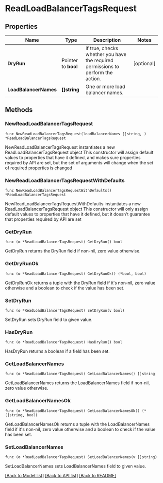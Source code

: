 # ReadLoadBalancerTagsRequest

## Properties

Name | Type | Description | Notes
------------ | ------------- | ------------- | -------------
**DryRun** | Pointer to **bool** | If true, checks whether you have the required permissions to perform the action. | [optional] 
**LoadBalancerNames** | **[]string** | One or more load balancer names. | 

## Methods

### NewReadLoadBalancerTagsRequest

`func NewReadLoadBalancerTagsRequest(loadBalancerNames []string, ) *ReadLoadBalancerTagsRequest`

NewReadLoadBalancerTagsRequest instantiates a new ReadLoadBalancerTagsRequest object
This constructor will assign default values to properties that have it defined,
and makes sure properties required by API are set, but the set of arguments
will change when the set of required properties is changed

### NewReadLoadBalancerTagsRequestWithDefaults

`func NewReadLoadBalancerTagsRequestWithDefaults() *ReadLoadBalancerTagsRequest`

NewReadLoadBalancerTagsRequestWithDefaults instantiates a new ReadLoadBalancerTagsRequest object
This constructor will only assign default values to properties that have it defined,
but it doesn't guarantee that properties required by API are set

### GetDryRun

`func (o *ReadLoadBalancerTagsRequest) GetDryRun() bool`

GetDryRun returns the DryRun field if non-nil, zero value otherwise.

### GetDryRunOk

`func (o *ReadLoadBalancerTagsRequest) GetDryRunOk() (*bool, bool)`

GetDryRunOk returns a tuple with the DryRun field if it's non-nil, zero value otherwise
and a boolean to check if the value has been set.

### SetDryRun

`func (o *ReadLoadBalancerTagsRequest) SetDryRun(v bool)`

SetDryRun sets DryRun field to given value.

### HasDryRun

`func (o *ReadLoadBalancerTagsRequest) HasDryRun() bool`

HasDryRun returns a boolean if a field has been set.

### GetLoadBalancerNames

`func (o *ReadLoadBalancerTagsRequest) GetLoadBalancerNames() []string`

GetLoadBalancerNames returns the LoadBalancerNames field if non-nil, zero value otherwise.

### GetLoadBalancerNamesOk

`func (o *ReadLoadBalancerTagsRequest) GetLoadBalancerNamesOk() (*[]string, bool)`

GetLoadBalancerNamesOk returns a tuple with the LoadBalancerNames field if it's non-nil, zero value otherwise
and a boolean to check if the value has been set.

### SetLoadBalancerNames

`func (o *ReadLoadBalancerTagsRequest) SetLoadBalancerNames(v []string)`

SetLoadBalancerNames sets LoadBalancerNames field to given value.



[[Back to Model list]](../README.md#documentation-for-models) [[Back to API list]](../README.md#documentation-for-api-endpoints) [[Back to README]](../README.md)


